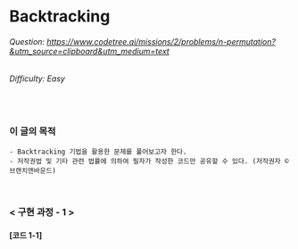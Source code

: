 # Backtracking
###### Question: https://www.codetree.ai/missions/2/problems/n-permutation?&utm_source=clipboard&utm_medium=text
###### Difficulty: Easy
<br/>

### 이 글의 목적
    - Backtracking 기법을 활용한 문제를 풀어보고자 한다.
    - 저작권법 및 기타 관련 법률에 의하여 필자가 작성한 코드만 공유할 수 있다. (저작권자 © 브랜치앤바운드)
<br/>

### < 구현 과정 - 1 >

#### [코드 1-1]
```python
